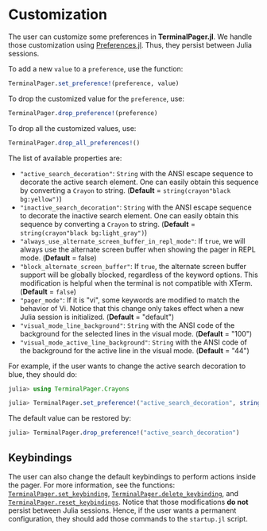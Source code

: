 # Customization

The user can customize some preferences in **TerminalPager.jl**. We handle those
customization using [Preferences.jl](https://github.com/JuliaPackaging/Preferences.jl).
Thus, they persist between Julia sessions.

To add a new `value` to a `preference`, use the function:

```julia
TerminalPager.set_preference!(preference, value)
```

To drop the customized value for the `preference`, use:

```julia
TerminalPager.drop_preference!(preference)
```

To drop all the customized values, use:

```julia
TerminalPager.drop_all_preferences!()
```

The list of available properties are:

- `"active_search_decoration"`: `String` with the ANSI escape sequence to decorate the
    active search element. One can easily obtain this sequence by converting a `Crayon` to
    string. (**Default** = `string(crayon"black bg:yellow")`)
- `"inactive_search_decoration"`: `String` with the ANSI escape sequence to decorate the
    inactive search element. One can easily obtain this sequence by converting a `Crayon` to
    string. (**Default** = `string(crayon"black bg:light_gray")`)
- `"always_use_alternate_screen_buffer_in_repl_mode"`: If `true`, we will always use the
    alternate screen buffer when showing the pager in REPL mode. (**Default** = false)
- `"block_alternate_screen_buffer"`: If `true`, the alternate screen buffer support will be
    globally blocked, regardless of the keyword options. This modification is helpful when
    the terminal is not compatible with XTerm. (**Default** = `false`)
- `"pager_mode"`: If it is "vi", some keywords are modified to match the behavior of Vi.
    Notice that this change only takes effect when a new Julia session is initialized.
    (**Default** = "default")
- `"visual_mode_line_background"`: `String` with the ANSI code of the background for the
    selected lines in the visual mode. (**Default** = "100")
- `"visual_mode_active_line_background"`: `String` with the ANSI code of the background for
    the active line in the visual mode. (**Default** = "44")

For example, if the user wants to change the active search decoration to blue, they should
do:

```julia
julia> using TerminalPager.Crayons

julia> TerminalPager.set_preference!("active_search_decoration", string(crayon"black bg:red"))
```

The default value can be restored by:

```julia
julia> TerminalPager.drop_preference!("active_search_decoration")
```

## Keybindings

The user can also change the default keybindings to perform actions inside the pager. For
more information, see the functions: [`TerminalPager.set_keybinding`](@ref),
[`TerminalPager.delete_keybinding`](@ref), and [`TerminalPager.reset_keybindings`](@ref).
Notice that those modifications **do not** persist between Julia sessions. Hence, if the
user wants a permanent configuration, they should add those commands to the `startup.jl`
script.
